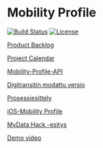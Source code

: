 # Mobility Profile

[![Build Status](https://travis-ci.org/ZMaster13/Ohtuprojekti.png)](https://travis-ci.org/ZMaster13/Ohtuprojekti)
[![License](http://img.shields.io/:license-mit-blue.svg)](https://github.com/ZMaster13/Ohtuprojekti/blob/master/LICENSE)

[Product Backlog](https://docs.google.com/spreadsheets/d/1iakwIoLBDNWvV1pkEa_TJvByf-N21rEZvHg3_8jl3LE/edit#gid=0)

[Project Calendar](https://calendar.google.com/calendar/embed?src=3p8mrt8tabsve7920kn5rp46vo%40group.calendar.google.com&ctz=Europe/Helsinki)

[Mobility-Profile-API](https://github.com/ZMaster13/Mobility-Profile-API)

[Digitransitin modattu versio](https://github.com/jussiviinikka/digitransit-ui)

[Prosessiesittely](https://docs.google.com/presentation/d/1m_QtfJHZFI_l9gsEkPnJqHAfEKce4BovLgFwExHvbUc/edit?usp=sharing)

[iOS-Mobility Profile](https://github.com/RonjaO/Mobility-Profile-iOS)

[MyData Hack -esitys](https://docs.google.com/presentation/d/1yU8nRRnbF-7CS-RJaZtDk38zMn6t0Bz_QFKQ9bzbSGY/edit#slide=id.g16e67baa90_0_87)

[Demo video](https://youtu.be/Guj0Xoi58eI)
